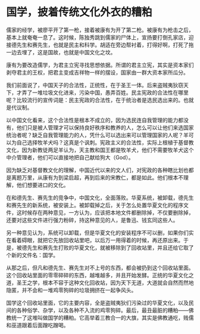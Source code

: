 # 国学，披着传统文化外衣的糟粕

儒家的经学，被廖平开了第一枪，接着被康有为开了第二枪。被康有为枪击之后，基本上就奄奄一息了。这时候，陈独秀跳到儒家的尸体上，宣扬要打倒孔家店，迎接德先生和赛先生，也就是民主和科学。胡适在旁边帮衬着，打得好啊，打死了拖一边去埋了，这是国故，也就是中国文化之坟。

康有为要改造儒学，为君主立宪寻找思想依据。所谓的君主立宪，其实是资本家们剥夺君主的王权，把君主变成吉祥物一样的摆设，国家由一群大资本家所瓜分。

我们前面说了，中国天子的合法性，正统性，在于圣王一体。后来盗贼夷狄窃天下，才弄了一堆垃圾文化进来，污染中国，愚弄百姓。民主宪政的合法性在哪里呢？比较流行的宣传词是：民主宪政的合法性，在于统治者是选民选出来的。也就是代议制。

以中国文化看来，这个合法性是根本不成立的，因为选民连自我管理的能力都没有，他们只是被人管理才可以保持良好秩序和教养的人，怎么可以让他们来选国家统治者呢？缺乏自我管理能力的人，凭什么可以选出来可以管理国家的人呢？羊可以为自己选择牧羊犬吗？这真是个讽刺。宪政主义的合法性，实际上根植于基督教文化，因为新教徒两足羊认为，天主教和国王都是牧羊犬，他们不需要牧羊犬这个中介管理者，他们可以直接地把自己献给狗大（God）。

因为缺乏对基督教文化的理解，中国近代以来的文人们，对宪政的各种瞎比划也都是离题万里，从康有为到梁启超，再到后来的宋教仁，都是如此。他们根本不理解，他们想要进口的文化。

在和德先生、赛先生的竞争中，中国文化，全面落败。华夏系统，被卸载，德先生和赛先生的新系统，被安装上。被卸载掉之后，关于怎么处置华夏文化的程序文件，这时候存在两种意见，一方认为，应该把本地文件都删除掉，不仅要删除掉，还要对这些文件进行强力粉碎，持这种意见的人，是鲁迅、钱玄同这些人。

另一种意见认为，系统可以卸载，但是华夏文化的安装程序不可以删，如果你们实在看着碍眼，就把它先放回收站里吧，以后万一用得着的时候，再还原出来。于是，被德先生和赛先生打败的华夏文化，就被移除到了回收站里，并且还给它取了个新的文件名：国学。

从那之后，但凡和德先生、赛先生对不上号的东西，都会被扔到这个回收站里面。这个回收站里面的零零碎碎的东西，越堆越多，并且开始发酵。正统的华夏文化之道，圣王之学，根本不容于这种文化回收站，因为天下无道，大道就会自然而然地隐匿，并不会和一堆鸡零狗碎的垃圾拥挤在一起争风头。

国学这个回收站里面，它的主要内容，全是盗贼夷狄们污染过的华夏文化，以及民间的各种俗学、杂学，以及各种不入流的鸡零狗碎。最后，最丑最脏的糟粕——佛教统一了这堆叫做国学的糟粕。它高举着三教合一的大旗，其实是佛教通吃，贱儒和巫道跟着后面蹭吃蹭喝。

